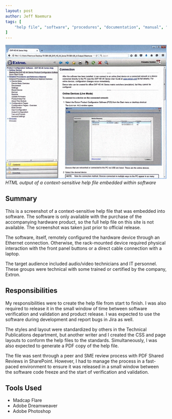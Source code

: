 ```yaml
---
layout: post
author: Jeff Naemura
tags: [
    "help file", "software", "procedures", "documentation", "manual", "madcap", "flare", "photoshop"
]
---
```


![Help File Sample](images/help_file_example.png)
*HTML output of a context-sensitive help file embedded within software*

## Summary

This is a screenshot of a context-sensitive help file that was embedded into software. The software is only available with the purchase of the accompanying hardware product, so the full help file on this site is not available. The screenshot was taken just prior to official release.

The software, itself, remotely configured the hardware device through an Ethernet connection. Otherwise, the rack-mounted device required physical interaction with the front panel buttons or a direct cable connection with a laptop.

The target audience included audio/video technicians and IT personnel. These groups were technical with some trained or certified by the company, Extron.

## Responsibilities

My responsibilities were to create the help file from start to finish. I was also required to release it in the small window of time between software verification and validation and product release. I was expected to use the software during development and report bugs in Jira as well.

The styles and layout were standardized by others in the Technical Publications department, but another writer and I created the CSS and page layouts to conform the help files to the standards. Simultaneously, I was also expected to generate a PDF copy of the help file.

The file was sent through a peer and SME review process with PDF Shared Reviews in SharePoint. However, I had to manage the process in a fast-paced environment to ensure it was released in a small window between the software code freeze and the start of verification and validation.

## Tools Used

* Madcap Flare
* Adobe Dreamweaver
* Adobe Photoshop
